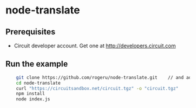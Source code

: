 # node-translate

## Prerequisites
 - Circuit developer account. Get one at http://developers.circuit.com

## Run the example

```bash
    git clone https://github.com/rogeru/node-translate.git    // and add your Circuit credentials in index.js
    cd node-translate
    curl "https://circuitsandbox.net/circuit.tgz" -o "circuit.tgz"
    npm install
    node index.js
``` 

